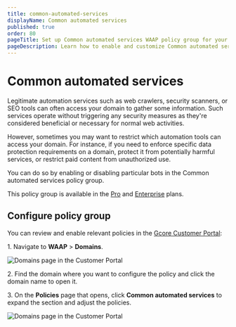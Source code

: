 ```yaml
---
title: common-automated-services
displayName: Common automated services
published: true
order: 80
pageTitle: Set up Common automated services WAAP policy group for your domain | Gcore
pageDescription: Learn how to enable and customize Common automated services policy.
---
```

# Common automated services

Legitimate automation services such as web crawlers, security scanners, or SEO tools can often access your domain to gather some information. Such services operate without triggering any security measures as they're considered beneficial or necessary for normal web activities. 

However, sometimes you may want to restrict which automation tools can access your domain. For instance, if you need to enforce specific data protection requirements on a domain, protect it from potentially harmful services, or restrict paid content from unauthorized use.  

You can do so by enabling or disabling particular bots in the Common automated services policy group. 

<alert-element type="info" title="Info">
 
This policy group is available in the <a href="https://gcore.com/docs/waap/billing#pro" target="_blank">Pro</a> and <a href="https://gcore.com/docs/waap/billing#enterprise" target="_blank">Enterprise</a> plans.
 
</alert-element> 

## Configure policy group

You can review and enable relevant policies in the <a href="https://accounts.gcore.com/reports/dashboard" target="_blank">Gcore Customer Portal</a>:

1\. Navigate to **WAAP** > **Domains**. 

<img src="https://assets.gcore.pro/docs/waap/waap-policies/domains-waap-page.png" alt="Domains page in the Customer Portal">

2\. Find the domain where you want to configure the policy and click the domain name to open it.  

3\. On the **Policies** page that opens, click **Common automated services** to expand the section and adjust the policies. 

<img src="https://assets.gcore.pro/docs/waap/waap-policies/common-automated-services/common-automated-services.png" alt="Domains page in the Customer Portal">

